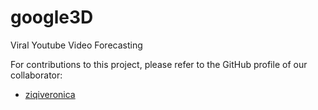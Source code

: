 # google3D
Viral Youtube Video Forecasting

For contributions to this project, please refer to the GitHub profile of our collaborator:
- [ziqiveronica](https://github.com/ziqiveronica)

